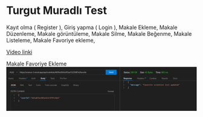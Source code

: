 # Turgut Muradlı Test

Kayıt olma ( Register ), 
Giriş yapma ( Login ),
Makale Ekleme,
Makale Düzenleme,
Makale görüntüleme,
Makale Silme,
Makale Beğenme,
Makale Listeleme,
Makale Favoriye ekleme,

[Video linki](https://files.fm/f/nsv4yjxayf)

Makale Favoriye Ekleme
![Favoriye Ekleme](/addfavori.png)
